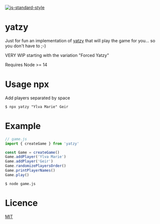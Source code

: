 [![js-standard-style](https://img.shields.io/badge/code%20style-standard-brightgreen.svg?style=flat)](https://github.com/feross/standard)

# yatzy

Just for fun an implementation of [yatzy](https://en.wikipedia.org/wiki/Yatzy) that will play the game for you... so you don't have to ;-)

VERY WIP starting with the variation "Forced Yatzy"

Requires Node >= 14

# Usage npx

Add players separated by space

```
$ npx yatzy "Ylva Marie" Geir
```

# Example

```JavaScript
// game.js
import { createGame } from 'yatzy'

const Game = createGame()
Game.addPlayer('Ylva Marie')
Game.addPlayer('Geir')
Game.randomizePlayersOrder()
Game.printPlayerNames()
Game.play()
```

```
$ node game.js
```

# Licence

[MIT](LICENSE)
